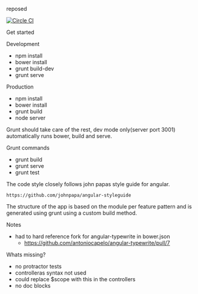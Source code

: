 reposed

[![Circle CI](https://circleci.com/gh/jdelibas/reposed/tree/master.svg?style=shield)](https://circleci.com/gh/jdelibas/reposed/tree/master)

Get started

Development
* npm install
* bower install
* grunt build-dev
* grunt serve

Production
* npm install
* bower install
* grunt build
* node server

Grunt should take care of the rest, dev mode only(server port 3001) automatically runs bower, build and serve.

Grunt commands

* grunt build
* grunt serve
* grunt test


The code style closely follows john papas style guide for angular.

`https://github.com/johnpapa/angular-styleguide`

The structure of the app is based on the module per feature pattern and is generated using grunt using a custom build method.


Notes

* had to hard reference fork for angular-typewrite in bower.json
  * https://github.com/antoniocapelo/angular-typewrite/pull/7

Whats missing?

* no protractor tests
* controlleras syntax not used
* could replace $scope with this in the controllers
* no doc blocks